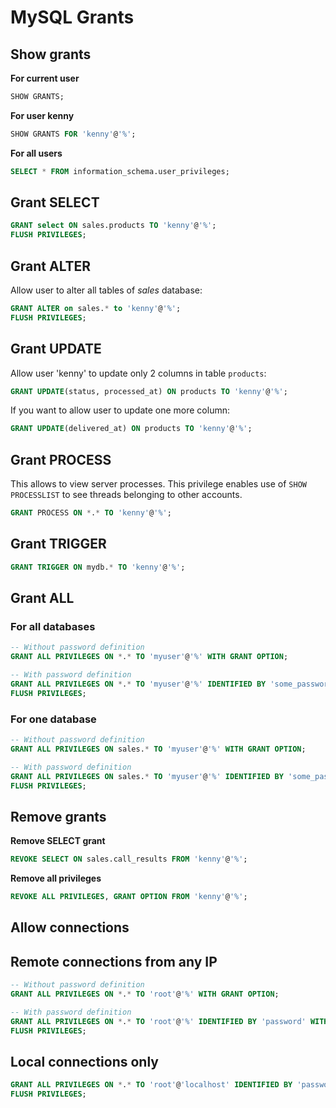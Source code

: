 # MySQL Grants

## Show grants

**For current user**

```sql
SHOW GRANTS;
```

**For user kenny**

```sql
SHOW GRANTS FOR 'kenny'@'%';
```

**For all users**

```sql
SELECT * FROM information_schema.user_privileges;
```

## Grant SELECT

```sql
GRANT select ON sales.products TO 'kenny'@'%';
FLUSH PRIVILEGES;
```

## Grant ALTER

Allow user to alter all tables of *sales* database:

```sql
GRANT ALTER on sales.* to 'kenny'@'%';
FLUSH PRIVILEGES;
```

## Grant UPDATE

Allow user 'kenny' to update only 2 columns in table `products`:

```sql
GRANT UPDATE(status, processed_at) ON products TO 'kenny'@'%';
```

If you want to allow user to update one more column:

```sql
GRANT UPDATE(delivered_at) ON products TO 'kenny'@'%';
```

## Grant PROCESS

This allows to view server processes. This privilege enables use of `SHOW PROCESSLIST` 
to see threads belonging to other accounts.

```sql
GRANT PROCESS ON *.* TO 'kenny'@'%';
```

## Grant TRIGGER

```sql
GRANT TRIGGER ON mydb.* TO 'kenny'@'%';
```

## Grant ALL

### For all databases

```sql
-- Without password definition
GRANT ALL PRIVILEGES ON *.* TO 'myuser'@'%' WITH GRANT OPTION;

-- With password definition
GRANT ALL PRIVILEGES ON *.* TO 'myuser'@'%' IDENTIFIED BY 'some_password' WITH GRANT OPTION;
FLUSH PRIVILEGES;
```

### For one database

```sql
-- Without password definition
GRANT ALL PRIVILEGES ON sales.* TO 'myuser'@'%' WITH GRANT OPTION;

-- With password definition
GRANT ALL PRIVILEGES ON sales.* TO 'myuser'@'%' IDENTIFIED BY 'some_password' WITH GRANT OPTION;
FLUSH PRIVILEGES;
```

## Remove grants

**Remove SELECT grant**

```sql
REVOKE SELECT ON sales.call_results FROM 'kenny'@'%';
```

**Remove all privileges**

```sql
REVOKE ALL PRIVILEGES, GRANT OPTION FROM 'kenny'@'%';
```

## Allow connections

## Remote connections from any IP

```sql
-- Without password definition
GRANT ALL PRIVILEGES ON *.* TO 'root'@'%' WITH GRANT OPTION;

-- With password definition
GRANT ALL PRIVILEGES ON *.* TO 'root'@'%' IDENTIFIED BY 'password' WITH GRANT OPTION;
FLUSH PRIVILEGES;
```

## Local connections only

```sql
GRANT ALL PRIVILEGES ON *.* TO 'root'@'localhost' IDENTIFIED BY 'password' WITH GRANT OPTION;
FLUSH PRIVILEGES;
```
